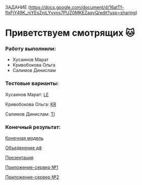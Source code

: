 ЗАДАНИЕ (https://docs.google.com/document/d/16atTf-flxFjY49K_niYEsZniLYvvns7PUZ0MKEZaqvQ/edit?usp=sharing)
# Приветствуем смотрящих 🐱
### Работу выполнили:
- Хусаинов Марат
- Кривобокова Ольга
- Салимов Динислам
### Тестовые варианты:

Хусаинов Марат: [LE](https://github.com/path-0f-misantrope/Intensive-armatura/blob/%D0%BC%D0%B0%D1%80%D0%B0%D1%82/%D0%BC%D0%BE%D0%B4%D0%B5%D0%BB%D1%8C.ipynb)

Кривобокова Ольга: [KR](https://colab.research.google.com/drive/1l87-fVC6R18gP_HWlSKp05_pFZUZAYLO?usp=sharing)

Салимов Динислам: [TI](https://github.com/path-0f-misantrope/Intensive-armatura/blob/Dinis/Model_fittings%20(1).ipynb)

### Конечный результат:
[Конечная модель](https://github.com/path-0f-misantrope/Intensive-armatura/blob/марат/модель.ipynb)

[Объеденение дф](https://github.com/path-0f-misantrope/Intensive-armatura/blob/%D0%BC%D0%B0%D1%80%D0%B0%D1%82/%D1%81%D0%BE%D0%B7%D0%B4%D0%B0%D0%BD%D0%B8%D0%B5%20%D0%BF%D0%BE%D0%BB%D0%BD%D0%BE%D1%86%D0%B5%D0%BD%D0%BD%D0%BE%D0%B3%D0%BE%20%D0%B4%D0%B0%D1%82%D0%B0%D1%81%D0%B5%D1%82%D0%B0.ipynb)

[Презентация](https://github.com/path-0f-misantrope/Intensive-armatura/blob/%D0%9E%D0%BB%D1%8F/samolet_presentation_template1.pdf)

[Приложение-сервер №1](https://github.com/path-0f-misantrope/Intensive-armatura/blob/main/modelserver.py)

[Приложение-сервер №2](https://github.com/path-0f-misantrope/Intensive-armatura/tree/main/backend)
